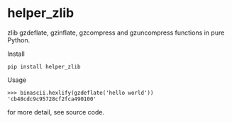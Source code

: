# helper_zlib

zlib gzdeflate, gzinflate, gzcompress and gzuncompress functions in pure Python.


Install

    pip install helper_zlib


Usage

    >>> binascii.hexlify(gzdeflate('hello world'))
    'cb48cdc9c95728cf2fca490100'


for more detail, see source code.
